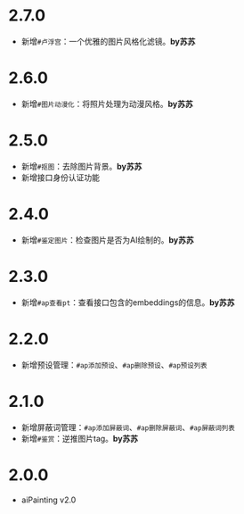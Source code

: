 <!--
 * @Author: 渔火Arcadia  https://github.com/yhArcadia
 * @Date: 2022-12-24 02:48:57
 * @LastEditors: 渔火Arcadia
 * @LastEditTime: 2023-01-06 19:55:46
 * @FilePath: \Yunzai-Bot\plugins\ap-plugin\CHANGELOG.md
 * @Description: changeLog
 * 
 * Copyright (c) 2022 by 渔火Arcadia 1761869682@qq.com, All Rights Reserved. 
-->

# 2.7.0

* 新增`#卢浮宫`：一个优雅的图片风格化滤镜。**by苏苏** 

# 2.6.0

* 新增`#图片动漫化`：将照片处理为动漫风格。**by苏苏** 
# 2.5.0

* 新增`#抠图`：去除图片背景。**by苏苏**
* 新增接口身份认证功能
# 2.4.0

* 新增`#鉴定图片`：检查图片是否为AI绘制的。**by苏苏**
# 2.3.0

* 新增`#ap查看pt`：查看接口包含的embeddings的信息。**by苏苏**
# 2.2.0

* 新增预设管理：`#ap添加预设`、`#ap删除预设`、`#ap预设列表`
# 2.1.0

* 新增屏蔽词管理：`#ap添加屏蔽词`、`#ap删除屏蔽词`、`#ap屏蔽词列表`
* 新增`#鉴赏`：逆推图片tag。**by苏苏**

# 2.0.0

* aiPainting v2.0